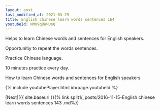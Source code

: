 ```yaml
---
layout: post
last_modified_at: 2021-03-29
title: English chinese learn words sentences 164 
youtubeId: NMK9qRWNUoQ
---
```

 
 
Helps to learn Chinese words and sentences for English speakers.

Opportunitiy to repeat the words sentences. 

Practice Chinese language. 
 
10 minutes practice every day. 
 
How to learn Chinese words and sentences for English speakers 
 
{% include youtubePlayer.html id=page.youtubeId %}
 
 
[Next]({{ site.baseurl }}{% link  split1/_posts/2016-11-15-English chinese learn words sentences 143 .md%})
 

